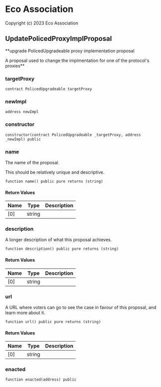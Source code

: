 # Eco Association

Copyright (c) 2023 Eco Association

## UpdatePolicedProxyImplProposal

**upgrade PolicedUpgradeable proxy implementation proposal

A proposal used to change the implmentation for one of the protocol's proxies**

### targetProxy

```solidity
contract PolicedUpgradeable targetProxy
```

### newImpl

```solidity
address newImpl
```

### constructor

```solidity
constructor(contract PolicedUpgradeable _targetProxy, address _newImpl) public
```

### name

The name of the proposal.

This should be relatively unique and descriptive.

```solidity
function name() public pure returns (string)
```

#### Return Values

| Name | Type | Description |
| ---- | ---- | ----------- |
| [0] | string |  |

### description

A longer description of what this proposal achieves.

```solidity
function description() public pure returns (string)
```

#### Return Values

| Name | Type | Description |
| ---- | ---- | ----------- |
| [0] | string |  |

### url

A URL where voters can go to see the case in favour of this proposal,
and learn more about it.

```solidity
function url() public pure returns (string)
```

#### Return Values

| Name | Type | Description |
| ---- | ---- | ----------- |
| [0] | string |  |

### enacted

```solidity
function enacted(address) public
```

